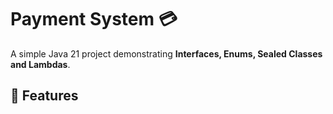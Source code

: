 # Payment System 💳

A simple Java 21 project demonstrating **Interfaces, Enums, Sealed Classes and Lambdas**.

## 🚀 Features



